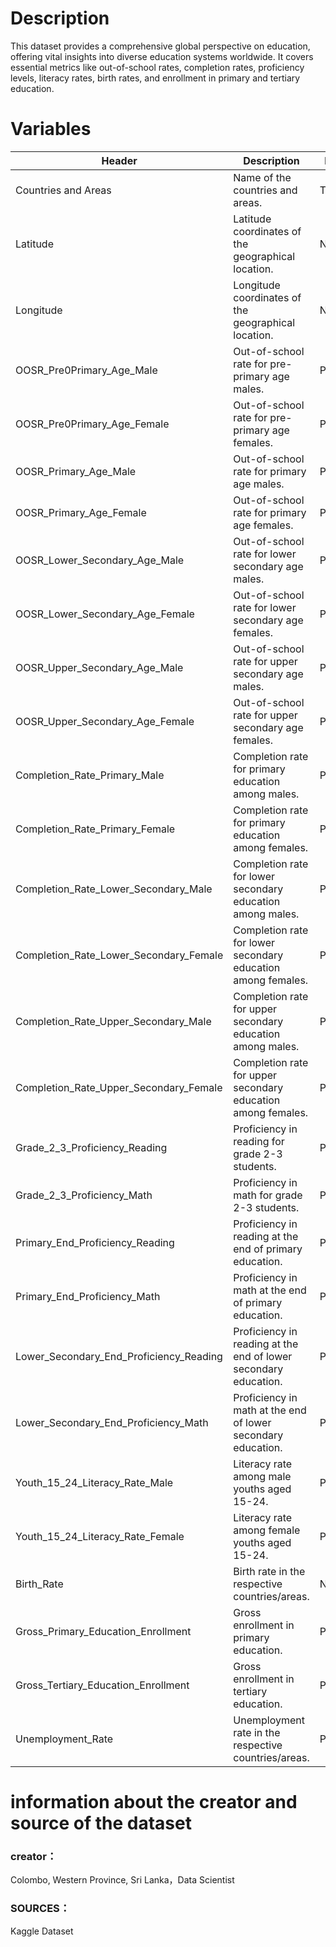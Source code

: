 # Description                                                                                                                            
This dataset provides a comprehensive global perspective on education, offering vital insights into diverse education systems worldwide. It covers essential metrics like out-of-school rates, completion rates, proficiency levels, literacy rates, birth rates, and enrollment in primary and tertiary education.
# Variables
| Header                                  | Description                                                                                       | Datatype       |
|-----------------------------------------|---------------------------------------------------------------------------------------------------|----------------|
| Countries and Areas                     | Name of the countries and areas.                                                                  | Text           |
| Latitude                                | Latitude coordinates of the geographical location.                                                | Number         |
| Longitude                               | Longitude coordinates of the geographical location.                                               | Number         |
| OOSR_Pre0Primary_Age_Male               | Out-of-school rate for pre-primary age males.                                                     | Percentage     |
| OOSR_Pre0Primary_Age_Female             | Out-of-school rate for pre-primary age females.                                                   | Percentage     |
| OOSR_Primary_Age_Male                   | Out-of-school rate for primary age males.                                                         | Percentage     |
| OOSR_Primary_Age_Female                 | Out-of-school rate for primary age females.                                                       | Percentage     |
| OOSR_Lower_Secondary_Age_Male           | Out-of-school rate for lower secondary age males.                                                 | Percentage     |
| OOSR_Lower_Secondary_Age_Female         | Out-of-school rate for lower secondary age females.                                               | Percentage     |
| OOSR_Upper_Secondary_Age_Male           | Out-of-school rate for upper secondary age males.                                                 | Percentage     |
| OOSR_Upper_Secondary_Age_Female         | Out-of-school rate for upper secondary age females.                                               | Percentage     |
| Completion_Rate_Primary_Male            | Completion rate for primary education among males.                                                | Percentage     |
| Completion_Rate_Primary_Female          | Completion rate for primary education among females.                                              | Percentage     |
| Completion_Rate_Lower_Secondary_Male    | Completion rate for lower secondary education among males.                                        | Percentage     |
| Completion_Rate_Lower_Secondary_Female  | Completion rate for lower secondary education among females.                                      | Percentage     |
| Completion_Rate_Upper_Secondary_Male    | Completion rate for upper secondary education among males.                                        | Percentage     |
| Completion_Rate_Upper_Secondary_Female  | Completion rate for upper secondary education among females.                                      | Percentage     |
| Grade_2_3_Proficiency_Reading           | Proficiency in reading for grade 2-3 students.                                                     | Percentage     |
| Grade_2_3_Proficiency_Math              | Proficiency in math for grade 2-3 students.                                                       | Percentage     |
| Primary_End_Proficiency_Reading         | Proficiency in reading at the end of primary education.                                           | Percentage     |
| Primary_End_Proficiency_Math            | Proficiency in math at the end of primary education.                                              | Percentage     |
| Lower_Secondary_End_Proficiency_Reading | Proficiency in reading at the end of lower secondary education.                                   | Percentage     |
| Lower_Secondary_End_Proficiency_Math    | Proficiency in math at the end of lower secondary education.                                      | Percentage     |
| Youth_15_24_Literacy_Rate_Male          | Literacy rate among male youths aged 15-24.                                                       | Percentage     |
| Youth_15_24_Literacy_Rate_Female        | Literacy rate among female youths aged 15-24.                                                     | Percentage     |
| Birth_Rate                              | Birth rate in the respective countries/areas.                                                     | Number         |
| Gross_Primary_Education_Enrollment      | Gross enrollment in primary education.                                                            | Percentage     |
| Gross_Tertiary_Education_Enrollment     | Gross enrollment in tertiary education.                                                           | Percentage     |
| Unemployment_Rate                       | Unemployment rate in the respective countries/areas.                                              | Percentage     |
#  information about the creator and source of the dataset
### creator：
Colombo, Western Province, Sri Lanka，Data Scientist
### SOURCES：
Kaggle Dataset

